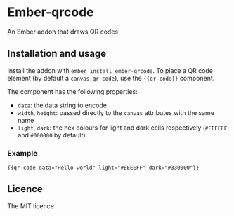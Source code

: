 # Ember-qrcode

An Ember addon that draws QR codes.

## Installation and usage

Install the addon with `ember install ember-qrcode`.
To place a QR code element (by default a `canvas.qr-code`), use the `{{qr-code}}` component.

The component has the following properties:

- `data`: the data string to encode
- `width`, `height`: passed directly to the `canvas` attributes with the same name
- `light`, `dark`: the hex colours for light and dark cells respectively (`#FFFFFF` and `#000000` by default)

### Example

`{{qr-code data="Hello world" light="#EEEEFF" dark="#330000"}}`

## Licence

The MIT licence
